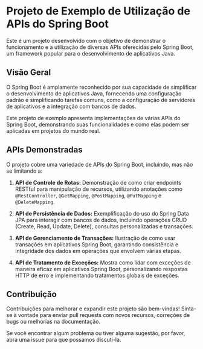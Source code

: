 # Projeto de Exemplo de Utilização de APIs do Spring Boot

Este é um projeto desenvolvido com o objetivo de demonstrar o funcionamento e a utilização de diversas APIs oferecidas pelo Spring Boot, um framework popular para o desenvolvimento de aplicativos Java.

## Visão Geral

O Spring Boot é amplamente reconhecido por sua capacidade de simplificar o desenvolvimento de aplicativos Java, fornecendo uma configuração padrão e simplificando tarefas comuns, como a configuração de servidores de aplicativos e a integração com bancos de dados.

Este projeto de exemplo apresenta implementações de várias APIs do Spring Boot, demonstrando suas funcionalidades e como elas podem ser aplicadas em projetos do mundo real.

## APIs Demonstradas

O projeto cobre uma variedade de APIs do Spring Boot, incluindo, mas não se limitando a:

1. **API de Controle de Rotas:** Demonstração de como criar endpoints RESTful para manipulação de recursos, utilizando anotações como `@RestController`, `@GetMapping`, `@PostMapping`, `@PutMapping` e `@DeleteMapping`.

2. **API de Persistência de Dados:** Exemplificação do uso do Spring Data JPA para interagir com bancos de dados, incluindo operações CRUD (Create, Read, Update, Delete), consultas personalizadas e transações.

3. **API de Gerenciamento de Transações:** Ilustração de como usar transações em aplicativos Spring Boot, garantindo consistência e integridade dos dados em operações que envolvem várias etapas.

4. **API de Tratamento de Exceções:** Mostra como lidar com exceções de maneira eficaz em aplicativos Spring Boot, personalizando respostas HTTP de erro e implementando tratamentos globais de exceções.

## Contribuição

Contribuições para melhorar e expandir este projeto são bem-vindas! Sinta-se à vontade para enviar pull requests com novos recursos, correções de bugs ou melhorias na documentação.

Se você encontrar algum problema ou tiver alguma sugestão, por favor, abra uma issue para que possamos discuti-la.
